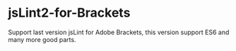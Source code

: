 # jsLint2-for-Brackets
Support last version jsLint for Adobe Brackets, this version support ES6 and many more good parts.
